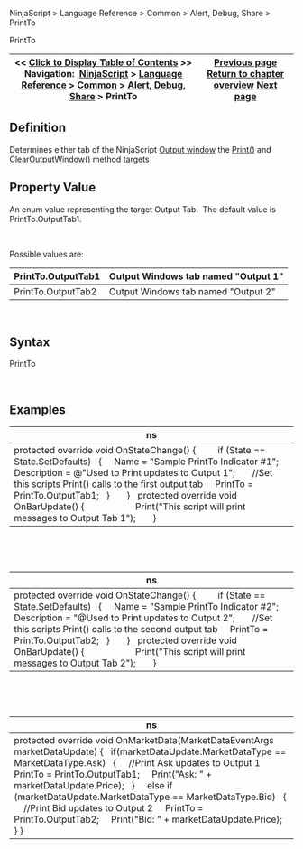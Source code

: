 ﻿


NinjaScript \> Language Reference \> Common \> Alert, Debug, Share \> PrintTo






















PrintTo







| \<\< [Click to Display Table of Contents](printto.md) \>\> **Navigation:**     [NinjaScript](ninjascript.md) \> [Language Reference](language_reference_wip.md) \> [Common](common.md) \> [Alert, Debug, Share](alert__debugging_and_sharing.md) \> PrintTo | [Previous page](print.md) [Return to chapter overview](alert__debugging_and_sharing.md) [Next page](rearmalert.md) |
| --- | --- |











## Definition


Determines either tab of the NinjaScript [Output window](output.md) the [Print()](print.md) and [ClearOutputWindow()](clearoutputwindow.md) method targets


## 


## Property Value


An enum value representing the target Output Tab.  The default value is PrintTo.OutputTab1. 


 


Possible values are:




| PrintTo.OutputTab1 | Output Windows tab named "Output 1" |
| --- | --- |
| PrintTo.OutputTab2 | Output Windows tab named "Output 2" |



 


## Syntax


PrintTo


 


## Examples




| ns |
| --- |
| protected override void OnStateChange() {          if (State \=\= State.SetDefaults)    {      Name \= "Sample PrintTo Indicator \#1";      Description \= @"Used to Print updates to Output 1";        //Set this scripts Print() calls to the first output tab      PrintTo \= PrintTo.OutputTab1;    }       }   protected override void OnBarUpdate()  {                      Print("This script will print messages to Output Tab 1");       } |



 


 




| ns |
| --- |
| protected override void OnStateChange() {          if (State \=\= State.SetDefaults)    {      Name \= "Sample PrintTo Indicator \#2";      Description \= "@Used to Print updates to Output 2";        //Set this scripts Print() calls to the second output tab      PrintTo \= PrintTo.OutputTab2;    }       }   protected override void OnBarUpdate()  {                      Print("This script will print messages to Output Tab 2");       } |



 


 




| ns |
| --- |
| protected override void OnMarketData(MarketDataEventArgs marketDataUpdate) {    if(marketDataUpdate.MarketDataType \=\= MarketDataType.Ask)    {      //Print Ask updates to Output 1      PrintTo \= PrintTo.OutputTab1;      Print("Ask: " \+ marketDataUpdate.Price);    }        else if (marketDataUpdate.MarketDataType \=\= MarketDataType.Bid)    {      //Print Bid updates to Output 2      PrintTo \= PrintTo.OutputTab2;      Print("Bid: " \+ marketDataUpdate.Price);    } } |









